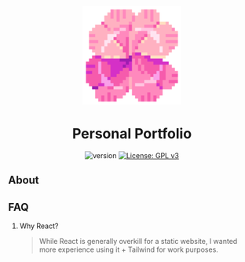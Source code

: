 <p align="center">
    <img src="./src/assets/img/logo.png" alt="logo" width="200"/>
</p>

<h1 align="center">Personal Portfolio</h1>
<p align="center">
    <img alt="version" src="https://img.shields.io/badge/version-1.0.0-blue.svg" />
    <a href="https://www.gnu.org/licenses/gpl-3.0" target="_blank"><img alt="License: GPL v3" src="https://img.shields.io/badge/License-GPLv3-blue.svg" /></a>
</p>

## About

## FAQ

1. Why React?
   > While React is generally overkill for a static website, I wanted more experience using it + Tailwind for work purposes.
